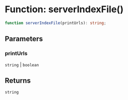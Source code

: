 # Function: serverIndexFile()

```ts
function serverIndexFile(printUrls): string;
```

## Parameters

### printUrls

`string` | `boolean`

## Returns

`string`
